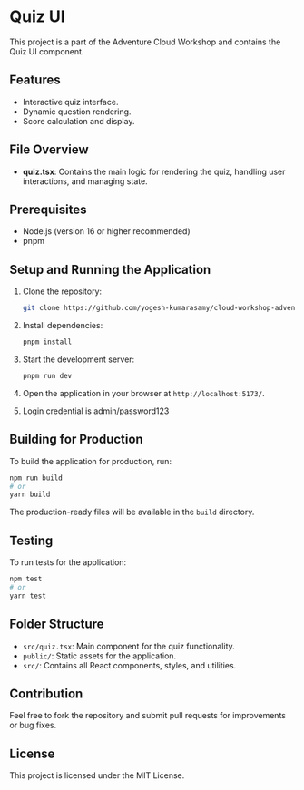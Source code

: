 # Quiz UI

This project is a part of the Adventure Cloud Workshop and contains the Quiz UI component.

## Features

- Interactive quiz interface.
- Dynamic question rendering.
- Score calculation and display.

## File Overview

- **quiz.tsx**: Contains the main logic for rendering the quiz, handling user interactions, and managing state.

## Prerequisites

- Node.js (version 16 or higher recommended)
- pnpm

## Setup and Running the Application

1. Clone the repository:
   ```bash
   git clone https://github.com/yogesh-kumarasamy/cloud-workshop-adventure.git
   ```

2. Install dependencies:
   ```bash
   pnpm install
   ```

3. Start the development server:
   ```bash
   pnpm run dev
   ```

4. Open the application in your browser at `http://localhost:5173/`.
5. Login credential is admin/password123

## Building for Production

To build the application for production, run:
```bash
npm run build
# or
yarn build
```

The production-ready files will be available in the `build` directory.

## Testing

To run tests for the application:
```bash
npm test
# or
yarn test
```

## Folder Structure

- `src/quiz.tsx`: Main component for the quiz functionality.
- `public/`: Static assets for the application.
- `src/`: Contains all React components, styles, and utilities.

## Contribution

Feel free to fork the repository and submit pull requests for improvements or bug fixes.

## License

This project is licensed under the MIT License.
